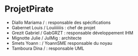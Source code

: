 # ProjetPirate

- Diallo Mariama / : responsable des spécifications
- Gabernet Louis / Louiiiiiiis : chef de projet
- Grezit Gabriel / GabGRZT : responsable développement IHM
- Mignotte Julie / JulMig : architecte
- Smets Yoann : / YoannSME responsable du noyau
- Tamboura Dina / : responsable UML
